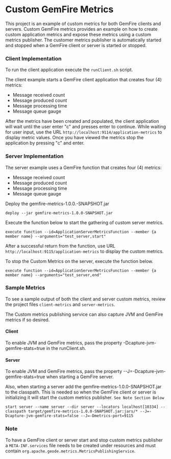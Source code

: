 # Custom GemFire Metrics

This project is an example of custom metrics for both GemFire clients and servers.
Custom GemFire metrics provides an example on how to create custom application metrics and expose these
metrics using a custom metrics publisher. The customer metrics publisher is automatically started and stopped when a GemFire client
or server is started or stopped.

### Client Implementation
To run the client application execute the `runClient.sh` script.

The client example starts a GemFire client application that creates four (4) metrics:

* Message received count
* Message produced count
* Message processing time
* Message queue gauge

After the metrics have been created and populated, the client application will wait until the user enter
"c" and presses enter to continue. While waiting for user input, use the URL 
`http://localhost:9114/application-metrics` to display metric values. Once
you have viewed the metrics stop the application by pressing "c" and enter.

### Server Implementation

The server example uses a GemFire function that creates four (4) metrics:

* Message received count
* Message produced count
* Message processing time
* Message queue gauge

Deploy the gemfire-metrics-1.0.0.-SNAPSHOT.jar 

`deploy --jar gemfire-metrics-1.0.0-SNAPSHOT.jar`

Execute the function below to start the gathering of custom server metrics.

`execute function --id=ApplicationServerMetricsFunction --member {a member name} --arguments="test_server,start"`

After a successful return from the function, use URL `http://localhost:9115/application-metrics` to display the custom metrics.

To stop the Custom Metrics on the server, execute the function below.

`execute function --id=ApplicationServerMetricsFunction --member {a member name} --arguments="test_server,end"`

### Sample Metrics

To see a sample output of both the client and server custom metrics, review the project files `client-metrics` and `server-metrics`.

The Custom metrics publishing service can also capture JVM and GemFire metrics if so desired. 

#### Client

To enable JVM and GemFire metrics, pass the property -Dcapture-jvm-gemfire-stats=true in the runClient.sh.

#### Server

To enable JVM and GemFire metrics, pass the property --J=-Dcapture-jvm-gemfire-stats=true when starting a GemFire server.

Also, when starting a server add the gemfire-metrics-1.0.0-SNAPSHOT.jar to the classpath. This is needed
so when the GemFire client or server is initializing it will start the custom metrics publisher. `See Note Section Below`

`start server --name server --dir server --locators localhost[10334] --classpath target/gemfire-metrics-1.0.0-SNAPSHOT.jar:jars/* --J=-Dcapture-jvm-gemfire-stats=false --J=-Dmetrics-port=9115`


### Note

To have a GemFire client or server start and stop custom metrics publisher a
`META-INF.services` file needs to be created under resources and must contain `org.apache.geode.metrics.MetricsPublishingService`.

